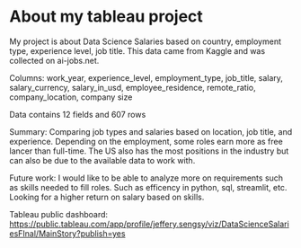 # About my tableau project
My project is about Data Science Salaries based on country, employment type, experience level, job title. 
This data came from Kaggle and was collected on ai-jobs.net.

Columns: work_year, experience_level, employment_type, job_title, salary, salary_currency, salary_in_usd, employee_residence, remote_ratio, company_location, company size

Data contains 12 fields and 607 rows

Summary: Comparing job types and salaries based on location, job title, and experience. Depending on the employment, some roles earn more as free lancer than full-time. The US also has the most positions in the industry but can also be due to the available data to work with. 

Future work: I would like to be able to analyze more on requirements such as skills needed to fill roles. Such as efficency in python, sql, streamlit, etc. Looking for a higher return on salary based on skills.

Tableau public dashboard: https://public.tableau.com/app/profile/jeffery.sengsy/viz/DataScienceSalariesFInal/MainStory?publish=yes
